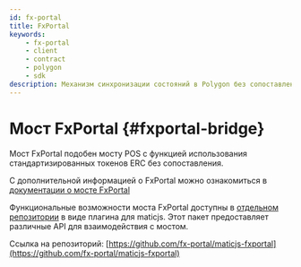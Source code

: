 ```yaml
---
id: fx-portal
title: FxPortal
keywords:
    - fx-portal
    - client
    - contract
    - polygon
    - sdk
description: Механизм синхронизации состояний в Polygon без сопоставления.
---
```


# Мост FxPortal {#fxportal-bridge}

Мост FxPortal подобен мосту POS с функцией использования стандартизированных токенов ERC без сопоставления.

С дополнительной информацией о FxPortal можно ознакомиться в [документации о мосте FxPortal](https://docs.polygon.technology/docs/develop/l1-l2-communication/fx-portal)

Функциональные возможности моста FxPortal доступны в [отдельном репозитории](https://github.com/fx-portal/maticjs-fxportal) в виде плагина для maticjs. Этот пакет предоставляет различные API для взаимодействия с мостом.

Ссылка на репозиторий: [https://github.com/fx-portal/maticjs-fxportal](https://github.com/fx-portal/maticjs-fxportal)
